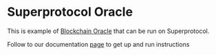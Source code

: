 # Superprotocol Oracle

This is example of [Blockchain Oracle](https://en.wikipedia.org/wiki/Blockchain_oracle) that can be run on Superprotocol.

Follow to our documentation [page](https://docs.superprotocol.com/developers/deployment_guides/nodejs_blockchain/oracles) to get up and run instructions
